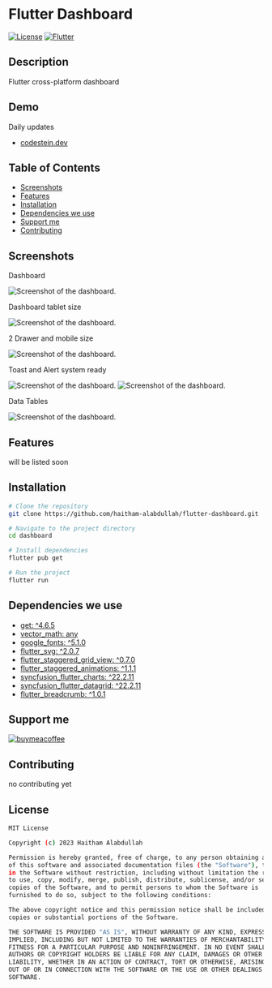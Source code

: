 # Flutter Dashboard

[![License](https://img.shields.io/badge/License-MIT-blue.svg)](LICENSE.md)
[![Flutter](https://img.shields.io/badge/Framework-Flutter-blue)](https://flutter.dev)

## Description

Flutter cross-platform dashboard

## Demo

Daily updates

- [codestein.dev](https://codestein.dev/)

## Table of Contents

- [Screenshots](#screenshots)
- [Features](#features)
- [Installation](#installation)
- [Dependencies we use](#dependencies-we-use)
- [Support me](#support-me)
- [Contributing](#contributing)
<!-- - [Usage](#usage)

- [Dependencies](#dependencies)

- [License](#license) -->

## Screenshots

Dashboard

![Screenshot of the dashboard.](./screenshots/screenshot1.jpeg)

Dashboard tablet size

![Screenshot of the dashboard.](./screenshots/screenshot2.jpeg)

2 Drawer and mobile size

![Screenshot of the dashboard.](./screenshots/screenshot3.jpeg)

Toast and Alert system ready

![Screenshot of the dashboard.](./screenshots/screenshot4.jpeg)
![Screenshot of the dashboard.](./screenshots/screenshot5.jpeg)

Data Tables

![Screenshot of the dashboard.](./screenshots/screenshot6.jpeg)

## Features

will be listed soon

## Installation

```bash
# Clone the repository
git clone https://github.com/haitham-alabdullah/flutter-dashboard.git

# Navigate to the project directory
cd dashboard

# Install dependencies
flutter pub get

# Run the project
flutter run
```

## Dependencies we use

- [get: ^4.6.5](https://pub.dev/packages/get)
- [vector_math: any](https://pub.dev/packages/vector_math)
- [google_fonts: ^5.1.0](https://pub.dev/packages/google_fonts)
- [flutter_svg: ^2.0.7](https://pub.dev/packages/flutter_svg)
- [flutter_staggered_grid_view: ^0.7.0](https://pub.dev/packages/flutter_staggered_grid_view)
- [flutter_staggered_animations: ^1.1.1](https://pub.dev/packages/flutter_staggered_animations)
- [syncfusion_flutter_charts: ^22.2.11](https://pub.dev/packages/syncfusion_flutter_charts)
- [syncfusion_flutter_datagrid: ^22.2.11](https://pub.dev/packages/syncfusion_flutter_datagrid)
- [flutter_breadcrumb: ^1.0.1](https://pub.dev/packages/flutter_breadcrumb)

## Support me

[![buymeacoffee](https://cdn.buymeacoffee.com/buttons/v2/default-blue.png)](https://www.buymeacoffee.com/HaithamDev)

## Contributing

no contributing yet

## License

```bash
MIT License

Copyright (c) 2023 Haitham Alabdullah

Permission is hereby granted, free of charge, to any person obtaining a copy
of this software and associated documentation files (the "Software"), to deal
in the Software without restriction, including without limitation the rights
to use, copy, modify, merge, publish, distribute, sublicense, and/or sell
copies of the Software, and to permit persons to whom the Software is
furnished to do so, subject to the following conditions:

The above copyright notice and this permission notice shall be included in all
copies or substantial portions of the Software.

THE SOFTWARE IS PROVIDED "AS IS", WITHOUT WARRANTY OF ANY KIND, EXPRESS OR
IMPLIED, INCLUDING BUT NOT LIMITED TO THE WARRANTIES OF MERCHANTABILITY,
FITNESS FOR A PARTICULAR PURPOSE AND NONINFRINGEMENT. IN NO EVENT SHALL THE
AUTHORS OR COPYRIGHT HOLDERS BE LIABLE FOR ANY CLAIM, DAMAGES OR OTHER
LIABILITY, WHETHER IN AN ACTION OF CONTRACT, TORT OR OTHERWISE, ARISING FROM,
OUT OF OR IN CONNECTION WITH THE SOFTWARE OR THE USE OR OTHER DEALINGS IN THE
SOFTWARE.
```
